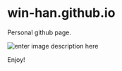 # win-han.github.io
Personal github page.

![enter image description here](https://github.com/win-han/win-han.github.io/blob/master/img/screenshot.PNG?raw=true)

  Enjoy!
